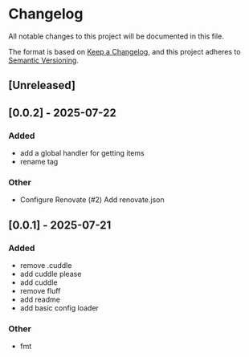 # Changelog
All notable changes to this project will be documented in this file.

The format is based on [Keep a Changelog](https://keepachangelog.com/en/1.0.0/),
and this project adheres to [Semantic Versioning](https://semver.org/spec/v2.0.0.html).

## [Unreleased]

## [0.0.2] - 2025-07-22

### Added
- add a global handler for getting items
- rename tag

### Other
- Configure Renovate (#2)
  Add renovate.json

## [0.0.1] - 2025-07-21

### Added
- remove .cuddle
- add cuddle please
- add cuddle
- remove fluff
- add readme
- add basic config loader

### Other
- fmt
